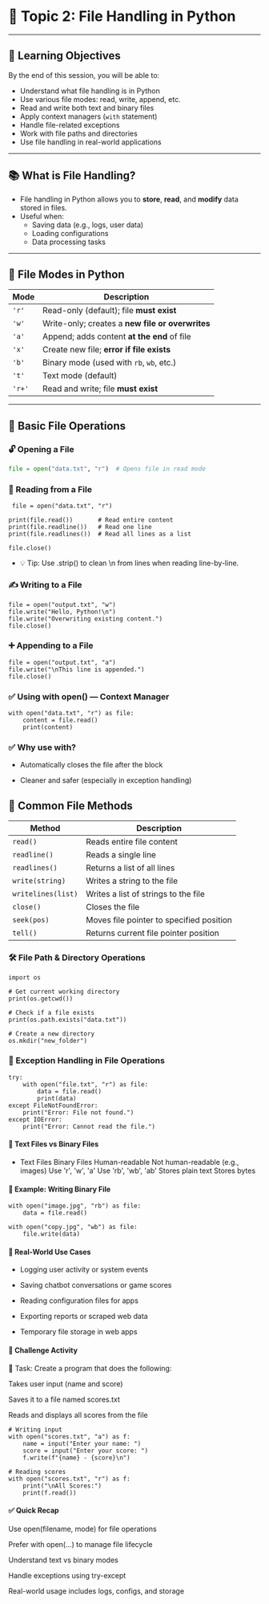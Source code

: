 # 📁 Topic 2: File Handling in Python

---

## 🎯 Learning Objectives

By the end of this session, you will be able to:

- Understand what file handling is in Python
- Use various file modes: read, write, append, etc.
- Read and write both text and binary files
- Apply context managers (`with` statement)
- Handle file-related exceptions
- Work with file paths and directories
- Use file handling in real-world applications

---

## 📚 What is File Handling?

- File handling in Python allows you to **store**, **read**, and **modify** data stored in files.
- Useful when:
  - Saving data (e.g., logs, user data)
  - Loading configurations
  - Data processing tasks

---

## 🔄 File Modes in Python

| Mode   | Description                                       |
|--------|---------------------------------------------------|
| `'r'`  | Read-only (default); file **must exist**          |
| `'w'`  | Write-only; creates a **new file or overwrites**  |
| `'a'`  | Append; adds content **at the end** of file       |
| `'x'`  | Create new file; **error if file exists**         |
| `'b'`  | Binary mode (used with `rb`, `wb`, etc.)          |
| `'t'`  | Text mode (default)                               |
| `'r+'` | Read and write; file **must exist**               |

---

## 📖 Basic File Operations

### 🔓 Opening a File

```python
file = open("data.txt", "r")  # Opens file in read mode
```

### 📖 Reading from a File

```
 file = open("data.txt", "r")

print(file.read())       # Read entire content
print(file.readline())   # Read one line
print(file.readlines())  # Read all lines as a list

file.close()

```
- 💡 Tip: Use .strip() to clean \n from lines when reading line-by-line.

### ✍️ Writing to a File
```
file = open("output.txt", "w")
file.write("Hello, Python!\n")
file.write("Overwriting existing content.")
file.close()

```
### ➕ Appending to a File
```
file = open("output.txt", "a")
file.write("\nThis line is appended.")
file.close()
```
### ✅ Using with open() — Context Manager
```
with open("data.txt", "r") as file:
    content = file.read()
    print(content)
```
### ✅ Why use with?
- Automatically closes the file after the block

- Cleaner and safer (especially in exception handling)

## 🧰 Common File Methods

| Method             | Description                              |
|--------------------|------------------------------------------|
| `read()`           | Reads entire file content                |
| `readline()`       | Reads a single line                      |
| `readlines()`      | Returns a list of all lines              |
| `write(string)`    | Writes a string to the file              |
| `writelines(list)` | Writes a list of strings to the file     |
| `close()`          | Closes the file                          |
| `seek(pos)`        | Moves file pointer to specified position |
| `tell()`           | Returns current file pointer position    |

### 🛠️ File Path & Directory Operations
```
import os

# Get current working directory
print(os.getcwd())

# Check if a file exists
print(os.path.exists("data.txt"))

# Create a new directory
os.mkdir("new_folder")
```
### 🔐 Exception Handling in File Operations
```
try:
    with open("file.txt", "r") as file:
        data = file.read()
        print(data)
except FileNotFoundError:
    print("Error: File not found.")
except IOError:
    print("Error: Cannot read the file.")
```
#### 🧠 Text Files vs Binary Files
- Text Files	  Binary Files
Human-readable	   Not human-readable (e.g., images)
Use 'r', 'w', 'a' 	Use 'rb', 'wb', 'ab'
Stores plain text	Stores bytes

#### 🧪 Example: Writing Binary File
```
with open("image.jpg", "rb") as file:
    data = file.read()

with open("copy.jpg", "wb") as file:
    file.write(data)
```
#### 💼 Real-World Use Cases
- Logging user activity or system events

- Saving chatbot conversations or game scores

- Reading configuration files for apps

- Exporting reports or scraped web data

- Temporary file storage in web apps

#### 🧩 Challenge Activity
🧠 Task: Create a program that does the following:

Takes user input (name and score)

Saves it to a file named scores.txt

Reads and displays all scores from the file

```
# Writing input
with open("scores.txt", "a") as f:
    name = input("Enter your name: ")
    score = input("Enter your score: ")
    f.write(f"{name} - {score}\n")

# Reading scores
with open("scores.txt", "r") as f:
    print("\nAll Scores:")
    print(f.read())
```

#### ✅ Quick Recap
Use open(filename, mode) for file operations

Prefer with open(...) to manage file lifecycle

Understand text vs binary modes

Handle exceptions using try-except

Real-world usage includes logs, configs, and storage

